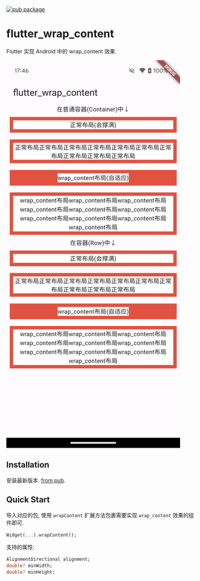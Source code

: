 [![pub package](https://img.shields.io/pub/v/flutter_wrap_content.svg)](https://pub.dev/packages/flutter_wrap_content)

# flutter_wrap_content

Flutter 实现 Android 中的 wrap_content 效果.

![screenshot](png/png.png)

## Installation

安装最新版本. [from pub](https://pub.dev/packages/flutter_wrap_content/install).

## Quick Start

导入对应的包, 使用 `wrapContent` 扩展方法包裹需要实现 `wrap_content` 效果的组件即可.

```dart
Widget(...).wrapContent();
```

支持的属性:

```dart
AlignmentDirectional alignment;
double? minWidth;
double? minHeight;
```
